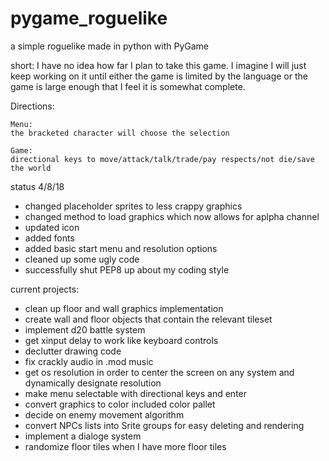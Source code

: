 # pygame_roguelike
a simple roguelike made in python with PyGame

short:
I have no idea how far I plan to take this game. I imagine I will just keep working on it until either the game is limited by the language or the game is large enough that I feel it is somewhat complete.

Directions:

	Menu:
	the bracketed character will choose the selection

	Game:
	directional keys to move/attack/talk/trade/pay respects/not die/save the world


status 4/8/18
 + changed placeholder sprites to less crappy graphics
 + changed method to load graphics which now allows for aplpha channel
 + updated icon
 + added fonts
 + added basic start menu and resolution options
 + cleaned up some ugly code
 + successfully shut PEP8 up about my coding style
 
current projects:
 - clean up floor and wall graphics implementation
 - create wall and floor objects that contain the relevant tileset
 - implement d20 battle system 
 - get xinput delay to work like keyboard controls
 - declutter drawing code
 - fix crackly audio in .mod music
 - get os resolution in order to center the screen on any system and dynamically designate resolution
 - make menu selectable with directional keys and enter
 - convert graphics to color included color pallet
 - decide on enemy movement algorithm
 - convert NPCs lists into Srite groups for easy deleting and rendering
 - implement a dialoge system
 - randomize floor tiles when I have more floor tiles
 
